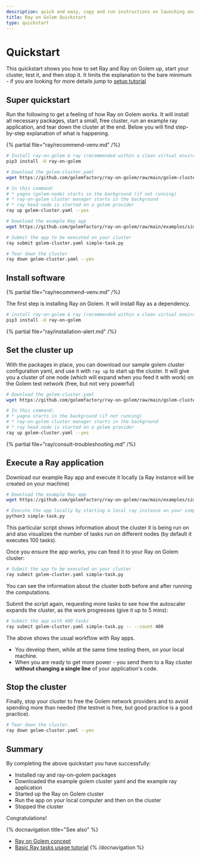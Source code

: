 ```yaml
---
description: quick and easy, copy and run instructions on launching and decommissioning the Ray on Golem cluster
title: Ray on Golem Quickstart
type: quickstart
---
```


# Quickstart

This quickstart shows you how to set Ray and Ray on Golem up, start your cluster, test it, and then stop it.
It limits the explanation to the bare minimum - if you are looking for more details jump to [setup tutorial](/docs/creators/ray/setup-tutorial)

## Super quickstart

Run the following to get a feeling of how Ray on Golem works. 
It will install all necessary packages, start a small, free cluster, run an example ray application, and tear down the cluster at the end. 
Below you will find step-by-step explanation of what is happening.

{% partial file="ray/recommend-venv.md" /%}

```bash
# Install ray-on-golem & ray (recommended within a clean virtual environment)
pip3 install -U ray-on-golem

# Download the golem-cluster.yaml
wget https://github.com/golemfactory/ray-on-golem/raw/main/golem-cluster.yaml

# In this command:
# * yagna (golem-node) starts in the background (if not running)
# * ray-on-golem cluster manager starts in the background
# * ray head node is started on a golem provider
ray up golem-cluster.yaml --yes

# Download the example Ray app
wget https://github.com/golemfactory/ray-on-golem/raw/main/examples/simple-task.py 

# Submit the app to be executed on your cluster
ray submit golem-cluster.yaml simple-task.py

# Tear down the cluster
ray down golem-cluster.yaml --yes

```

## Install software

{% partial file="ray/recommend-venv.md" /%}

The first step is installing Ray on Golem. It will install Ray as a dependency.

```bash
# install ray-on-golem & ray (recommended within a clean virtual environment)
pip3 install -U ray-on-golem
```

{% partial file="ray/installation-alert.md" /%}

## Set the cluster up

With the packages in place, you can download our sample golem cluster configuration yaml, and use it with `ray up` to start up the cluster.
It will give you a cluster of one node (which will expand when you feed it with work) on the Golem test network (free, but not very powerful)

```bash
# Download the golem-cluster.yaml
wget https://github.com/golemfactory/ray-on-golem/raw/main/golem-cluster.yaml

# In this command:
# * yagna starts in the background (if not running)
# * ray-on-golem cluster manager starts in the background
# * ray head node is started on a golem provider
ray up golem-cluster.yaml --yes

```

{% partial file="ray/consult-troubleshooting.md" /%}

## Execute a Ray application

Download our example Ray app and execute it locally (a Ray instance will be created on your machine)

```bash
# Download the example Ray app
wget https://github.com/golemfactory/ray-on-golem/raw/main/examples/simple-task.py 

# Execute the app locally by starting a local ray instance on your computer
python3 simple-task.py
```

This particular script shows information about the cluster it is being run on 
and also visualizes the number of tasks run on different nodes (by default it executes 100 tasks).

Once you ensure the app works, you can feed it to your Ray on Golem cluster:

```bash
# Submit the app to be executed on your cluster
ray submit golem-cluster.yaml simple-task.py
```

You can see the information about the cluster both before and after running the computations.

Submit the script again, requesting more tasks to see how the autoscaler expands the cluster, as the work progresses (give it up to 5 mins):

```bash
# Submit the app with 400 tasks
ray submit golem-cluster.yaml simple-task.py -- --count 400 
```

The above shows the usual workflow with Ray apps.
- You develop them, while at the same time testing them, on your local machine.
- When you are ready to get more power - you send them to a Ray cluster **without changing a single line** of your application's code.

## Stop the cluster

Finally, stop your cluster to free the Golem network providers and to avoid spending more than needed (the testnet is free, but good practice is a good practice).

```bash
# Tear down the cluster.
ray down golem-cluster.yaml --yes
```

## Summary

By completing the above quickstart you have successfully:

- Installed ray and ray-on-golem packages
- Downloaded the example golem cluster yaml and the example ray application
- Started up the Ray on Golem cluster
- Run the app on your local computer and then on the cluster
- Stopped the cluster

Congratulations!

{% docnavigation title="See also" %}

- [Ray on Golem concept](/docs/creators/ray/concept)
- [Basic Ray tasks usage tutorial](/docs/creators/ray/basic-ray-tasks-usage-tutorial)
{% /docnavigation %}
